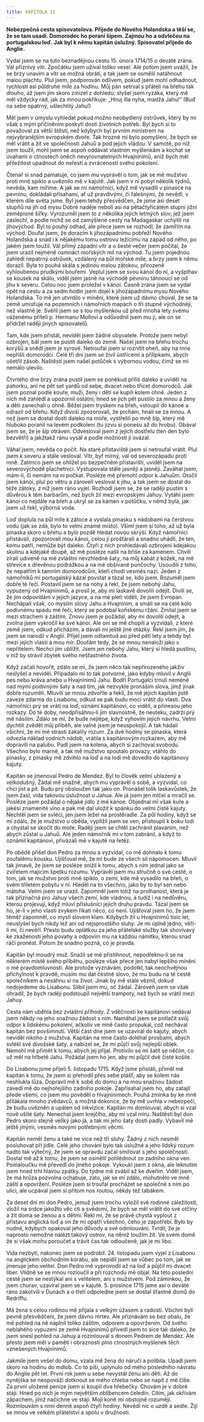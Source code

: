 ```yaml
---
title: KAPITOLA 11
---
```


**Nebezpečná cesta spisovatelova. Přijede do Nového Holandska a těší se, že se tam usadí. Domorodec ho poraní šípem. Zajmou ho a odvlečou na portugalskou loď. Jak byl k němu kapitán úslužný. Spisovatel přijede do Anglie.**

Vydal jsem se na tuto beznadějnou cestu 15. února 1714/15 o deváté zrána. Vál příznivý vítr. Zpočátku jsem užíval toliko vesel. Ale potom jsem uvážil, že se brzy unavím a vítr se možná obrátí, a tak jsem se osmělil natáhnout malou plachtu. Plul jsem, podporován odlivem, pokud jsem mohl odhadnout, rychlostí asi půldruhé míle za hodinu. Můj pán setrval s přáteli na břehu tak dlouho, až jsem jim skoro zmizel z dohledu; slyšel jsem ryzáka, který mě měl vždycky rád, jak za mnou pokřikuje: „Hnuj illa nyha, madža Jahu!“ (Buď na sebe opatrný, ušlechtilý Jahu!)

Měl jsem v úmyslu vyhledat pokud možno neobydlený ostrůvek, který by mi však s mým přičiněním poskytl dosti životních potřeb. Byl bych si to považoval za větší štěstí, než kdybych byl prvním ministrem na nejvybranějším evropském dvoře. Tak hrozné mi bylo pomyšlení, že bych se měl vrátit a žít ve společnosti Jahuů a pod jejich vládou. V samotě, po níž jsem toužil, mohl jsem se aspoň oddávat vlastním myšlenkám a kochat se úvahami o ctnostech oněch nevyrovnatelných Hvajninimů, aniž bych měl příležitost upadnout do neřestí a zvráceností svého pokolení.

Čtenář si snad pamatuje, co jsem mu vyprávěl o tom, jak se mé mužstvo proti mně spiklo a uvěznilo mě v kajutě. Jak jsem v ní pobyl několik týdnů, nevěda, kam míříme. A jak se mi námořníci, když mě vysadili v pinasce na pevninu, dokládali přísahami, ať už pravdivými, či falešnými, že nevědí, v kterém díle světa jsme. Byl jsem tehdy přesvědčen, že jsme asi deset stupňů na jih od mysu Dobré naděje neboli asi na pětačtyřicátém stupni jižní zeměpisné šířky. Vyrozuměl jsem to z několika jejich letmých slov, jež jsem zaslechl, a podle nichž se od zamýšlené cesty na Madagaskar uchýlili na jihovýchod. Byl to pouhý odhad, ale přece jsem se rozhodl, že zamířím na východ. Doufal jsem, že dorazím k jihozápadnímu pobřeží Nového Holandska a snad i k nějakému tomu ostrovu ležícímu na západ od něho, po jakém jsem toužil. Vál přímý západní vítr a o šesté večer jsem počítal, že jsem urazil nejméně osmnáct mořských mil na východ. Tu jsem pojednou zahlédl nepatrný ostrůvek, vzdálený na půl mořské míle, a brzy jsem k němu dorazil. Byla to pouhá skála s jedinou malou zátokou, přirozeně vyhloubenou prudkými bouřemi. Veplul jsem se svou kánoí do ní, a vyšplhav se kousek na skálu, viděl jsem jasně na východě pevninu táhnoucí se od jihu k severu. Celou noc jsem proležel v kánoi. Časně zrána jsem se vydal opět na cestu a za sedm hodin jsem dojel k jihozápadnímu mysu Nového Holandska. To mě jen utvrdilo v mínění, které jsem už dávno choval, že se ta země umisťuje na pozemních i námořních mapách o tři stupně východněji, než vlastně je. Svěřil jsem se s tou myšlenkou už před mnoha lety svému váženému příteli p. Hermanu Mollovi a odůvodnil jsem mu ji, ale on se přidržel raději jiných spisovatelů.

Tam, kde jsem přistál, neviděl jsem žádné obyvatele. Protože jsem nebyl ozbrojen, bál jsem se pustit daleko do země. Našel jsem na břehu trochu korýšů a snědl jsem je syrové. Netroufal jsem si roznítit oheň, aby na mne nepřišli domorodci. Celé tři dni jsem se živil ústřicemi a přílipkami, abych ušetřil zásob. Naštěstí jsem našel potůček s výbornou vodou, čímž se mi nemálo ulevilo.

Čtvrtého dne brzy zrána pustil jsem se poněkud příliš daleko a uviděl na pahorku, ani ne pět set yardů od sebe, dvacet nebo třicet domorodců. Jak jsem poznal podle kouře, muži, ženy i děti se kupili kolem ohně. Jeden z nich mě zahlédl a upozornil ostatní; hned se jich pět pustilo za mnou a ženy a děti zanechali u ohně. Běžel jsem tryskem na břeh, vstoupil do kánoe a odrazil od břehu. Když divoši zpozorovali, že prchám, hnali se za mnou. A než jsem se dostal dosti daleko na moře, vystřelili po mně šíp, který mě hluboko poranil na levém podkolení (tu jizvu si ponesu až do hrobu). Obával jsem se, že je šíp otráven. Odvesloval jsem z jejich dostřelu (ten den bylo bezvětří) a jakžtakž ránu vysál a podle možnosti ji ovázal.

Váhal jsem, nevěda co počít. Na staré přístaviště jsem si netroufal vrátit. Plul jsem k severu a stále vesloval. Vítr, byť mírný, vál od severozápadu proti mně. Zatímco jsem se ohlížel po bezpečném přístavišti, uviděl jsem na severovýchodě plachetnici. Vystupovala stále jasněji a jasněji. Zaváhal jsem, mám-li, či nemám na ni počkat. Posléze mě přemohl odpor k Jahuům. Otočil jsem kánoi, plul po větru a zároveň vesloval k jihu, a tak jsem se dostal do téže zátoky, z níž jsem ráno vyjel. Rozhodl jsem se, že se raději pustím s důvěrou k těm barbarům, než bych žil mezi evropskými Jahuy. Vytáhl jsem kánoi co nejdále na břeh a ukryl se za kámen v potůčku, v němž byla, jak jsem už řekl, výborná voda.

Loď doplula na půl míle k zátoce a vyslala pinasku s nádobami na čerstvou vodu (jak se zdá, bylo to velmi známé místo). Všiml jsem si toho, až už byla pinaska skoro u břehu a bylo pozdě hledat novou skrýši. Když námořníci přistávali, zpozorovali mou kánoi, celou ji prošťárali a snadno uhádli, že ten, komu patří, nemůže být daleko. Čtyři z nich prohledávali ozbrojeni kdejakou skulinu a kdejaké doupě, až mě posléze našli na břiše za kamenem. Chvíli zírali udiveně na mé zvláštní nevzhledné šaty, na můj kabát z kožek, na mé střevíce s dřevěnou podrážkou a na mé obšívané punčochy. Usoudili z toho, že nepatřím k tamním domorodcům, kteří chodí vesměs nazí. Jeden z námořníků mi portugalský kázal povstat a tázal se, kdo jsem. Rozuměl jsem dobře té řeči. Postavil jsem se na nohy a řekl, že jsem nebohý Jahu, vypuzený od Hvajninimů, a prosil je, aby mi laskavě dovolili odejít. Divili se, že jim odpovídám v jejich jazyce, a na mé pleti viděli, že jsem Evropan. Nechápali však, co myslím slovy Jahu a Hvajninim, a smáli se na celé kolo podivnému spádu mé řeči, který se podobal koňskému ržání. Zmítal jsem se mezi strachem a záštím. Znovu jsem je požádal, aby mi dovolili odejít, a zvolna jsem vykročil ke své kánoi. Ale oni se mě chopili a vyzvídali, z které země jsem, odkud přicházím, a dávali mi ještě jiné otázky. Řekl jsem jim, že jsem se narodil v Anglii. Přijel jsem odtamtud asi před pěti lety a tehdy byl mezi jejich vlastí a mou mír. Doufám tedy, že se mnou nenaloží jako s nepřítelem. Nechci jim ublížit. Jsem jen nebohý Jahu, který si hledá pustinu, v níž by strávil zbytek svého nešťastného života.

Když začali hovořit, zdálo se mi, že jsem něco tak nepřirozeného jakživ neslyšel a neviděl. Připadalo mi to tak potvorné, jako kdyby mluvil v Anglii pes nebo kráva anebo u Hvajninimů Jahu. Bodří Portugalci trnuli neméně nad mými podivnými šaty a nad tím, jak nezvykle pronáším slova, jimž jinak dobře rozuměli. Mluvili se mnou zdvořile a řekli, že mě jejich kapitán jistě zaveze zdarma do Lisabonu, odkud se pak budu moci vrátit do vlasti. Dva námořníci prý se vrátí na loď, oznámí kapitánovi, co viděli, a přinesou jeho rozkazy. Do té doby, neodpřisáhnu-li jim slavnostně, že neuteku, zadrží prý mě násilím. Zdálo se mi, že bude nejlépe, když vyhovím jejich návrhu. Velmi dychtili zvědět můj příběh, ale valně jsem je neuspokojil. A tak hádali všichni, že mi mé strasti zakalily rozum. Za dvě hodiny se pinaska, která odvezla náklad vodních nádob, vrátila s kapitánovým rozkazem, aby mě dopravili na palubu. Padl jsem na kolena, abych si zachoval svobodu. Všechno bylo marné, a tak mě mužstvo spoutalo provazy, vtáhlo do pinasky, z pinasky mě zdvihlo na loď a na lodi mě dovedlo do kapitánovy kajuty.

Kapitán se jmenoval Pedro de Mendez. Byl to člověk velmi uhlazený a velkodušný. Žádal mě snažně, abych mu vyprávěl o sobě, a vyzvídal, co chci jíst a pít. Budu prý obsloužen tak jako on. Pronášel tolik laskavůstek, že jsem žasl, vida takovou úslužnost u Jahua. Ale já jsem jen mlčel a mračil se. Posléze jsem požádal o nějaké jídlo z mé kánoe. Objednal mi však kuře a jakési znamenité víno a pak mě dal uložit k spánku do velmi čisté kajuty. Nechtěl jsem se svléci, jen jsem ležel na prostěradle. Za půl hodiny, když se mi zdálo, že je mužstvo u oběda, vyplížil jsem se ven, přistoupil k boku lodi a chystal se skočit do moře. Raději jsem se chtěl zachránit plaváním, než abych zůstal u Jahuů. Ale jeden námořník mi v tom zabránil, a když to oznámil kapitánovi, přivázali mě v kajutě na řetěz.

Po obědě přišel don Pedro za mnou a vyzvídal, co mě dohnalo k tomu zoufalému kousku. Ujišťoval mě, že mi bude ze všech sil nápomocen. Mluvil tak jímavě, že jsem se posléze snížil k tomu, abych s ním jednal jako se zvířetem majícím špetku rozumu. Vyprávěl jsem mu stručně o své cestě, o tom, jak se mužstvo proti mně spiklo, o zemi, kde mě vysadilo na břeh, o svém tříletém pobytu v ní. Hleděl na to všechno, jako by to byl sen nebo mátoha. Velmi jsem se urazil. Zapomněl jsem totiž na prolhanost, která je tak příznačná pro Jahuy všech zemí, kde vládnou, a tudíž i na nedůvěru, kterou projevují, když mluví příslušníci jejich druhu pravdu. Tázal jsem se ho, je-li v jeho vlasti zvykem říkati něco, co není. Ujišťoval jsem ho, že jsem téměř zapomněl, co myslí slovem klam. Kdybych žil u Hvajninimů tisíc let, neuslyšel bych nikdy lež ani od nejsprostšího sluhy. Je mi úplně jedno, věří-li mi, či nevěří. Přesto budu oplátkou za jeho přátelské služby tak shovívavý ke zkaženosti jeho povahy a odpovím mu na každou námitku, kterou snad ráčí pronést. Potom že snadno pozná, co je pravda.

Kapitán byl moudrý muž. Snažil se mě přistihnout, nepodřeknu-li se na některém místě svého příběhu, posléze však přece jen nabyl lepšího mínění o mé pravdomluvnosti. Ale protože vyznávám, podotkl, tak neochvějnou příchylnost k pravdě, musím mu dát čestné slovo, že mu budu na té cestě společníkem a nesáhnu si na život. Jinak by mě stále věznil, dokud nedojedeme do Lisabonu. Slíbil jsem mu, oč žádal. Zároveň jsem se však ohradil, že bych raději podstoupil největší trampoty, než bych se vrátil mezi Jahuy.

Cesta nám uběhla bez zvláštní příhody. Z vděčnosti ke kapitánovi sedával jsem někdy na jeho snažnou žádost s ním. Namáhal jsem se potlačit svůj odpor k lidskému pokolení, ačkoliv ve mně často propukal, což nechával kapitán bez povšimnutí. Větší část dne jsem se uzavíral do kajuty, abych neviděl nikoho z mužstva. Kapitán na mne často doléhal prosbami, abych svlékl své divošské šaty, a nabízel se, že mi půjčí svůj nejlepší oblek. Nemohl mě přimět k tomu, abych jej přijal. Protivilo se mi šatit se něčím, co už měl na hřbetě Jahu. Požádal jsem ho jen, aby mi půjčil dvě čisté košile.

Do Lisabonu jsme přijeli 5. listopadu 1715. Když jsme přistáli, přiměl mě kapitán k tomu, že jsem si přehodil přes sebe plášť, aby se kolem nás neshlukla lůza. Dopravil mě k sobě do domu a na mou snažnou žádost zavedl mě do nejhořejšího zadního pokoje. Zapřísahal jsem ho, aby zatajil přede všemi, co jsem mu pověděl o Hvajninimech. Pouhá zmínka by ke mně přilákala mnoho zvědavců, a možná dokonce, že by mě uvrhla v nebezpečí, že budu uvězněn a upálen od inkvizice. Kapitán mi domlouval, abych si vzal nově ušité šaty. Nenechal jsem krejčího, aby mi vzal míru. Naštěstí byl don Pedro skoro stejně veliký jako já, a tak mi jeho šaty dosti padly. Vybavil mě ještě jinými, vesměs novými potřebnými věcmi.

Kapitán neměl ženu a také ne více než tři sluhy. Žádný z nich nesměl posluhovat při jídle. Celé jeho chování bylo tak úslužné a jeho lidský rozum nadto tak výtečný, že jsem se opravdu začal smiřovat s jeho společností. Dostal mě až k tomu, že jsem se osmělil pohlédnout ze zadního okna ven. Pomaloučku mě převedl do jiného pokoje. Vykoukl jsem z okna, ale leknutím jsem hned trhl hlavou zpátky. Do týdne mě zvábil až ke dveřím. Viděl jsem, že má hrůza pozvolna ochabuje, zato, jak se mi zdálo, mohutnělo ve mně záští a opovržení. Posléze jsem si troufal procházet se společně s ním po ulici, ale ucpával jsem si přitom nos routou, někdy též tabákem.

Za deset dní mi don Pedro, jemuž jsem trochu vyložil své rodinné záležitosti, vložil na srdce jakožto věc cti a svědomí, že bych se měl vrátit do své otčiny a žít doma se ženou a s dětmi. Řekl mi, že se právě chystá vyplout z přístavu anglická loď a on že mi opatří všechno, čeho je zapotřebí. Bylo by nudné, kdybych opakoval jeho důvody a své odmlouvání. Tvrdil, že je naprosto nemožné nalézt takový ostrov, na němž toužím žít. Ve svém domě že si však mohu poroučet a trávit čas tak odloučeně, jak je mi libo.

Vida nezbytí, nakonec jsem se podrobil. 24. listopadu jsem vyjel z Lisabonu na anglickém obchodním korábu, ale nepídil jsem se vůbec po tom, jak se jmenuje jeho velitel. Don Pedro mě vyprovodil až na loď a půjčil mi dvacet liber. Vlídně se se mnou rozloučil a při rozchodu mě objal. Na této poslední cestě jsem se nestýkal ani s velitelem, ani s mužstvem. Pod záminkou, že jsem churav, uzavíral jsem se v kajutě. 5. prosince 1715 jsme asi o deváté ráno zakotvili v Dunách a o třetí odpoledne jsem se dostal šťastně domů do Redriffu.

Má žena s celou rodinou mě přijala s velkým úžasem a radostí. Všichni byli pevně přesvědčeni, že jsem dávno mrtev. Ale přiznávám se bez obalu, že mě pohled na ně naplnil toliko záštím, odporem a opovržením. Od svého neblahého vypuzení ze země Hvajninimů přivedl jsem to sice tak daleko, že jsem snesl pohled na Jahuy a rozmlouval s donem Pedrem de Mendez. Ale přesto jsem měl v paměti i obraznosti plno ctnostných myšlenek těch vznešených Hvajninimů.

Jakmile jsem vešel do domu, vzala mě žena do náručí a políbila. Upadl jsem skoro na hodinu do mdlob. Co to píši, uplynulo od mého posledního návratu do Anglie pět let. První rok jsem u sebe nevystál ženu ani děti. Až do nynějška se neopováží dotknout se mého chleba nebo se napít z mé číše. Za první uložené peníze jsem si koupil dva hřebečky. Chovám je v dobré stáji. Hned po nich je mým největším oblíbencem čeledín. Cítím, jak okřívám zápachem, jímž načichne ve stáji. Moji koně mi obstojně rozumějí. Rozmlouvám s nimi denně aspoň čtyři hodiny. Nevědí nic o uzdě a sedle. Žijí se mnou ve velkém přátelství a spolu v družnosti.
